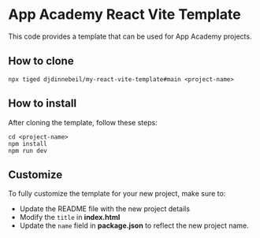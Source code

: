 # App Academy React Vite Template

This code provides a template that can be used for App Academy projects.

## How to clone

```
npx tiged djdinnebeil/my-react-vite-template#main <project-name>
```

## How to install
After cloning the template, follow these steps:

```
cd <project-name>
npm install
npm run dev
```
## Customize

To fully customize the template for your new project, make sure to:

* Update the README file with the new project details
* Modify the `title` in __index.html__
* Update the `name` field in __package.json__ to reflect the new project name.
